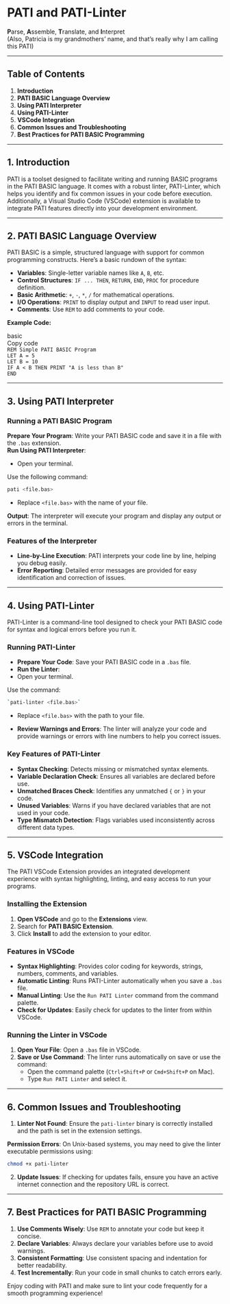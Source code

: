 # **PATI and PATI-Linter**

**P**arse, **A**ssemble, **T**ranslate, and **I**nterpret  
(Also, Patricia is my grandmothers’ name, and that’s really why I am calling this PATI)

---

## **Table of Contents**

1. **Introduction**  
2. **PATI BASIC Language Overview**  
3. **Using PATI Interpreter**  
4. **Using PATI-Linter**  
5. **VSCode Integration**  
6. **Common Issues and Troubleshooting**  
7. **Best Practices for PATI BASIC Programming**

---

## **1\. Introduction**

PATI is a toolset designed to facilitate writing and running BASIC programs in the PATI BASIC language. It comes with a robust linter, PATI-Linter, which helps you identify and fix common issues in your code before execution. Additionally, a Visual Studio Code (VSCode) extension is available to integrate PATI features directly into your development environment.

---

## **2\. PATI BASIC Language Overview**

PATI BASIC is a simple, structured language with support for common programming constructs. Here’s a basic rundown of the syntax:

* **Variables**: Single-letter variable names like `A`, `B`, etc.  
* **Control Structures**: `IF ... THEN`, `RETURN`, `END`, `PROC` for procedure definition.  
* **Basic Arithmetic**: `+`, `-`, `*`, `/` for mathematical operations.  
* **I/O Operations**: `PRINT` to display output and `INPUT` to read user input.  
* **Comments**: Use `REM` to add comments to your code.

**Example Code:**

basic  
Copy code  
`REM Simple PATI BASIC Program`  
`LET A = 5`  
`LET B = 10`  
`IF A < B THEN PRINT "A is less than B"`  
`END`

---

## **3\. Using PATI Interpreter**

### **Running a PATI BASIC Program**

**Prepare Your Program**: Write your PATI BASIC code and save it in a file with the `.bas` extension.  
**Run Using PATI Interpreter**:  

* Open your terminal.

Use the following command:  

```bash  
pati <file.bas>
```

* Replace `<file.bas>` with the name of your file.  

**Output**: The interpreter will execute your program and display any output or errors in the terminal.

### **Features of the Interpreter**

* **Line-by-Line Execution**: PATI interprets your code line by line, helping you debug easily.  
* **Error Reporting**: Detailed error messages are provided for easy identification and correction of issues.

---

## **4\. Using PATI-Linter**

PATI-Linter is a command-line tool designed to check your PATI BASIC code for syntax and logical errors before you run it.

### **Running PATI-Linter**

* **Prepare Your Code**: Save your PATI BASIC code in a `.bas` file.  
* **Run the Linter**:  
* Open your terminal.

Use the command:  

```bash  
`pati-linter <file.bas>`
```

* Replace `<file.bas>` with the path to your file.  

* **Review Warnings and Errors**: The linter will analyze your code and provide warnings or errors with line numbers to help you correct issues.

### **Key Features of PATI-Linter**

* **Syntax Checking**: Detects missing or mismatched syntax elements.  
* **Variable Declaration Check**: Ensures all variables are declared before use.  
* **Unmatched Braces Check**: Identifies any unmatched `{` or `}` in your code.  
* **Unused Variables**: Warns if you have declared variables that are not used in your code.  
* **Type Mismatch Detection**: Flags variables used inconsistently across different data types.

---

## **5. VSCode Integration**

The PATI VSCode Extension provides an integrated development experience with syntax highlighting, linting, and easy access to run your programs.

### **Installing the Extension**

1. **Open VSCode** and go to the **Extensions** view.  
2. Search for **PATI BASIC Extension**.  
3. Click **Install** to add the extension to your editor.

### **Features in VSCode**

* **Syntax Highlighting**: Provides color coding for keywords, strings, numbers, comments, and variables.  
* **Automatic Linting**: Runs PATI-Linter automatically when you save a `.bas` file.  
* **Manual Linting**: Use the `Run PATI Linter` command from the command palette.  
* **Check for Updates**: Easily check for updates to the linter from within VSCode.

### **Running the Linter in VSCode**

1. **Open Your File**: Open a `.bas` file in VSCode.  
2. **Save or Use Command**: The linter runs automatically on save or use the command:  
   * Open the command palette (`Ctrl+Shift+P` or `Cmd+Shift+P` on Mac).  
   * Type `Run PATI Linter` and select it.

---

## **6\. Common Issues and Troubleshooting**

1. **Linter Not Found**: Ensure the `pati-linter` binary is correctly installed and the path is set in the extension settings.

**Permission Errors**: On Unix-based systems, you may need to give the linter executable permissions using:  

```bash  
chmod +x pati-linter
```

2. **Update Issues**: If checking for updates fails, ensure you have an active internet connection and the repository URL is correct.

---

## **7\. Best Practices for PATI BASIC Programming**

1. **Use Comments Wisely**: Use `REM` to annotate your code but keep it concise.  
2. **Declare Variables**: Always declare your variables before use to avoid warnings.  
3. **Consistent Formatting**: Use consistent spacing and indentation for better readability.  
4. **Test Incrementally**: Run your code in small chunks to catch errors early.

Enjoy coding with PATI and make sure to lint your code frequently for a smooth programming experience\!
